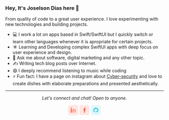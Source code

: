 ### Hey, It's Joselson Dias here 👋
From quality of code to a great user experience. I love experimenting with new technologies and building projects.

- 💻 I work a lot on apps based in Swift/SwiftUI but I quickly switch or learn other languages whenever it is apropriate for certain projects.
- ☀️ Learning and Developing complex SwiftUI apps with deep focus on user experience and design.
- 💬 Ask me about software, digital marketing and any other topic.
- ✍️ Writing tech blog posts over Internet.
- 😄 I deeply recommend listening to music while coding
- ⚡ Fun fact: I have a page on instagram about [Cyber-security](https://www.instagram.com/codigo.qr.ao/) and love to create dishes with elaborate preparations and presented aesthetically.

<hr>
<p align="center">
  <i>Let's connect and chat! Open to anyone.</i>
<p align="center">
    <a href="https://www.linkedin.com/in/joselsondias/" alt="Linkedin"><img src="https://github.com/JCassio1/JCassio1/blob/master/linkedin.png"></a>
    <a href="https://www.facebook.com/menino.barbudo" alt="Facebook"><img src="https://github.com/JCassio1/JCassio1/blob/master/facebook.png"></a>
    <a href="https://github.com/JCassio1" alt="GitHub"><img src="https://github.com/JCassio1/JCassio1/blob/master/github.png"></a>
</p>
  
</p>

<!--
**JCassio1/JCassio1** is a ✨ _special_ ✨ repository because its `README.md` (this file) appears on your GitHub profile.

Here are some ideas to get you started:

- 🔭 I’m currently working on ...
- 🌱 I’m currently learning ...
- 👯 I’m looking to collaborate on ...
- 🤔 I’m looking for help with ...
- 💬 Ask me about ...
- 📫 How to reach me: ...
- 😄 Pronouns: ...
- ⚡ Fun fact: ...
-->
